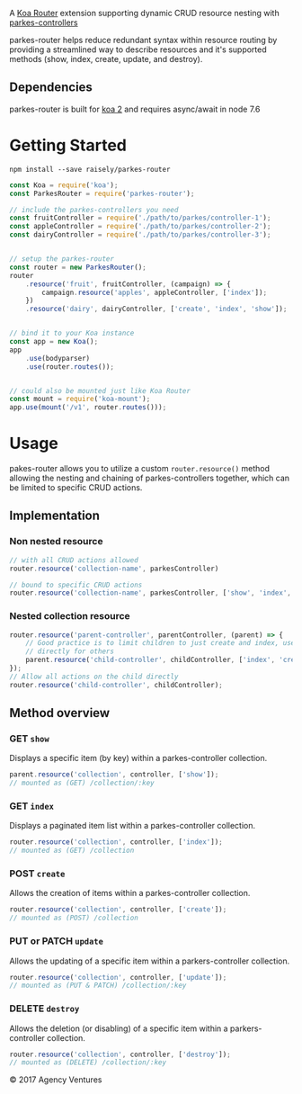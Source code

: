 A [Koa Router](https://github.com/alexmingoia/koa-router) extension supporting dynamic CRUD resource nesting with
[parkes-controllers](https://github.com/raisely/parkes-controller)

parkes-router helps reduce redundant syntax within resource routing by providing
a streamlined way to describe resources and it's supported methods (show, index,
create, update, and destroy).

## Dependencies
parkes-router is built for [koa 2](https://github.com/koajs/koa) and requires async/await in node 7.6

# Getting Started

`npm install --save raisely/parkes-router`

```js
const Koa = require('koa');
const ParkesRouter = require('parkes-router');

// include the parkes-controllers you need
const fruitController = require('./path/to/parkes/controller-1');
const appleController = require('./path/to/parkes/controller-2');
const dairyController = require('./path/to/parkes/controller-3');


// setup the parkes-router
const router = new ParkesRouter();
router
	.resource('fruit', fruitController, (campaign) => {
		campaign.resource('apples', appleController, ['index']);
	})
	.resource('dairy', dairyController, ['create', 'index', 'show']);


// bind it to your Koa instance
const app = new Koa();
app
	.use(bodyparser)
	.use(router.routes());


// could also be mounted just like Koa Router
const mount = require('koa-mount');
app.use(mount('/v1', router.routes()));

```
# Usage
pakes-router allows you to utilize a custom `router.resource()` method allowing the nesting
and chaining of parkes-controllers together, which can be limited to specific CRUD
actions.

## Implementation

### Non nested resource

```js
// with all CRUD actions allowed
router.resource('collection-name', parkesController)

// bound to specific CRUD actions
router.resource('collection-name', parkesController, ['show', 'index', 'create', 'update', 'destroy'])
```

### Nested collection resource

```js
router.resource('parent-controller', parentController, (parent) => {
	// Good practice is to limit children to just create and index, use the resource
	// directly for others
	parent.resource('child-controller', childController, ['index', 'create']);
});
// Allow all actions on the child directly
router.resource('child-controller', childController);
```

## Method overview

### GET `show`
Displays a specific item (by key) within a parkes-controller collection.
```js
parent.resource('collection', controller, ['show']);
// mounted as (GET) /collection/:key
```

### GET `index`
Displays a paginated item list within a parkes-controller collection.
```js
router.resource('collection', controller, ['index']);
// mounted as (GET) /collection
```

### POST `create`
Allows the creation of items within a parkes-controller collection.
```js
router.resource('collection', controller, ['create']);
// mounted as (POST) /collection
```

### PUT or PATCH `update`
Allows the updating of a specific item within a parkers-controller collection.
```js
router.resource('collection', controller, ['update']);
// mounted as (PUT & PATCH) /collection/:key
```

### DELETE `destroy`
Allows the deletion (or disabling) of a specific item within a parkers-controller collection.
```js
router.resource('collection', controller, ['destroy']);
// mounted as (DELETE) /collection/:key
```

© 2017 Agency Ventures
